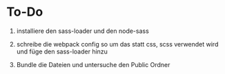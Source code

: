 # To-Do

1. installiere den sass-loader und den node-sass

2. schreibe die webpack config so um das statt css, scss verwendet wird und füge den sass-loader hinzu

3. Bundle die Dateien und untersuche den Public Ordner